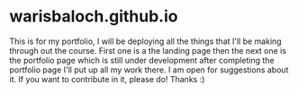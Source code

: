 # warisbaloch.github.io

This is for my portfolio, I will be deploying all the things that I'll be making through out the course.
First one is a the landing page then the next one is the portfolio page which is still under development
after completing the portfolio page I'll put up all my work there. I am open for suggestions about it.
If you want to contribute in it, please do! Thanks :)
